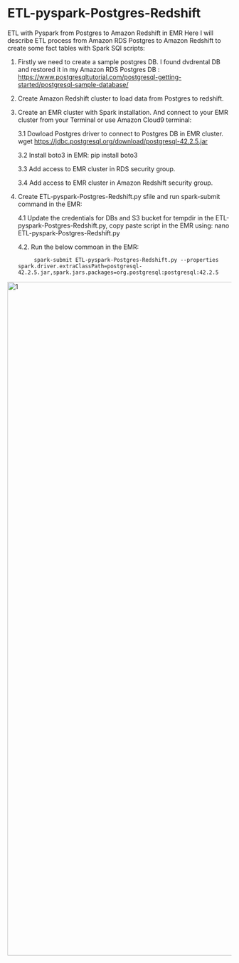 # ETL-pyspark-Postgres-Redshift
ETL with Pyspark from Postgres to Amazon Redshift in EMR
Here I will describe ETL process from Amazon RDS Postgres to Amazon Redshift to create some fact tables with Spark SQl scripts: 


1. Firstly we need to create a sample postgres DB. I found dvdrental DB and restored it in my Amazon RDS Postgres DB : https://www.postgresqltutorial.com/postgresql-getting-started/postgresql-sample-database/


2. Create Amazon Redshift cluster to load data from Postgres to redshift. 


3. Create an EMR cluster with Spark installation. And connect to your EMR cluster from your Terminal or use Amazon Cloud9 terminal: 

      3.1 Dowload Postgres driver to connect to Postgres DB in EMR cluster. wget https://jdbc.postgresql.org/download/postgresql-42.2.5.jar 

      3.2 Install boto3 in EMR: pip install boto3

      3.3 Add access to EMR cluster in RDS security group.

      3.4 Add access to EMR cluster in Amazon Redshift security group.



4. Create ETL-pyspark-Postgres-Redshift.py sfile and run spark-submit command in the EMR:

      4.1  Update the credentials for DBs and S3 bucket for tempdir in the ETL-pyspark-Postgres-Redshift.py, copy paste script in the EMR using: 
           nano ETL-pyspark-Postgres-Redshift.py

      4.2. Run the below commoan in the EMR: 


            spark-submit ETL-pyspark-Postgres-Redshift.py --properties spark.driver.extraClassPath=postgresql-42.2.5.jar,spark.jars.packages=org.postgresql:postgresql:42.2.5
                        
<img width="1511" alt="1" src="https://user-images.githubusercontent.com/28351206/209580982-b8cb5f0f-13fc-4435-af95-f147817cae36.png">


